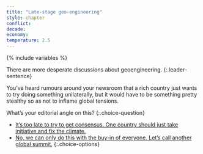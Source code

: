 ```yaml
---
title: "Late-stage geo-engineering"
style: chapter
conflict: 
decade: 
economy: 
temperature: 2.5
---
```


{% include variables %}

There are more desperate discussions about geoengineering. 
{:.leader-sentence}

You’ve heard rumours around your newsroom that a rich country just wants to try doing something unilaterally, but it would have to be something pretty stealthy so as not to inflame global tensions.

What’s your editorial angle on this?
{:.choice-question}

- [It’s too late to try to get consensus. One country should just take initiative and fix the climate.](chapter_geo-engineering-fail.html)
- [No, we can only do this with the buy-in of everyone. Let’s call another global summit.](chapter_3-degree-shocks.html)
{:.choice-options}
